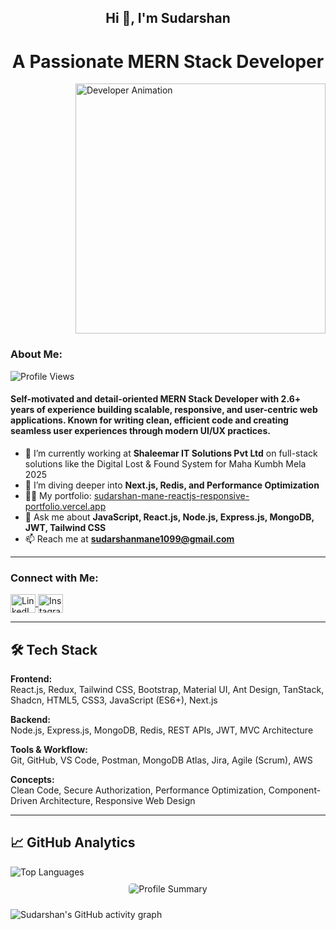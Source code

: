 <h2 align="center">Hi 👋, I'm Sudarshan</h2>

<h1 align="center">A Passionate MERN Stack Developer</h1>

<div style="border-radius=50px; overflow:hidden">
  <img align="right" width="400" src="https://raw.githubusercontent.com/abhisheknaiidu/abhisheknaiidu/master/code.gif" alt="Developer Animation">
</div>

<h3 align="left">About Me:</h3>

<p align="left"><img src="https://komarev.com/ghpvc/?username=sudarshanmane&label=Profile%20Views&color=0e75b6&style=flat" alt="Profile Views"/></p>

<h4 align="left">
Self-motivated and detail-oriented MERN Stack Developer with 2.6+ years of experience building scalable, responsive, and user-centric web applications. Known for writing clean, efficient code and creating seamless user experiences through modern UI/UX practices.
</h4>

- 🔭 I’m currently working at **Shaleemar IT Solutions Pvt Ltd** on full-stack solutions like the Digital Lost & Found System for Maha Kumbh Mela 2025  
- 🌱 I’m diving deeper into **Next.js, Redis, and Performance Optimization**  
- 👨‍💻 My portfolio: [sudarshan-mane-reactjs-responsive-portfolio.vercel.app](https://sudarshan-mane-reactjs-responsive-portfolio.vercel.app/)
- 💬 Ask me about **JavaScript, React.js, Node.js, Express.js, MongoDB, JWT, Tailwind CSS**
- 📫 Reach me at **sudarshanmane1099@gmail.com**

---

<h3 align="left">Connect with Me:</h3>

<p align="left">
  <a href="https://linkedin.com/in/sudarshan-mane-065823236" target="blank">
    <img align="center" src="https://raw.githubusercontent.com/rahuldkjain/github-profile-readme-generator/master/src/images/icons/Social/linked-in-alt.svg" alt="LinkedIn" height="30" width="40" />
  </a>
  <a href="https://instagram.com/sudarshanmane9370" target="blank">
    <img align="center" src="https://raw.githubusercontent.com/rahuldkjain/github-profile-readme-generator/master/src/images/icons/Social/instagram.svg" alt="Instagram" height="30" width="40" />
  </a>
</p>

---

## 🛠️ Tech Stack

**Frontend:**  
React.js, Redux, Tailwind CSS, Bootstrap, Material UI, Ant Design, TanStack, Shadcn, HTML5, CSS3, JavaScript (ES6+), Next.js  

**Backend:**  
Node.js, Express.js, MongoDB, Redis, REST APIs, JWT, MVC Architecture  

**Tools & Workflow:**  
Git, GitHub, VS Code, Postman, MongoDB Atlas, Jira, Agile (Scrum), AWS  

**Concepts:**  
Clean Code, Secure Authorization, Performance Optimization, Component-Driven Architecture, Responsive Web Design

---

## 📈 GitHub Analytics

<p>
  <img align="left" src="https://github-readme-stats.vercel.app/api/top-langs?username=sudarshanmane&show_icons=true&locale=en&layout=compact" alt="Top Languages" />
</p>

<br clear="left"/>

<div style="display: flex; flex-wrap: wrap; justify-content: center; align-items: center;">
  <img src="https://github-profile-summary-cards.vercel.app/api/cards/profile-details?username=sudarshanmane&show_icons=true&theme=dark" alt="Profile Summary" style="margin: 10px; border-radius: 5px;">
</div>

![Sudarshan's GitHub activity graph](https://github-readme-activity-graph.vercel.app/graph?username=sudarshanmane&theme=react-dark)
